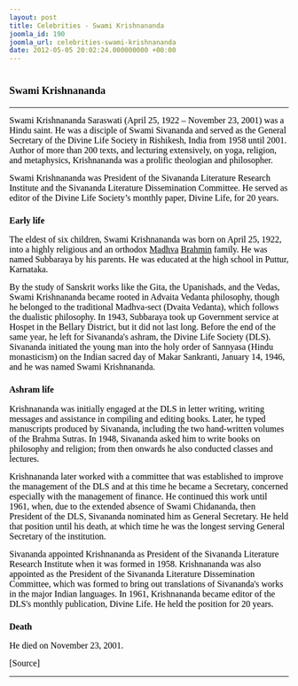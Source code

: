 ```yaml
---
layout: post
title: Celebrities - Swami Krishnananda
joomla_id: 190
joomla_url: celebrities-swami-krishnananda
date: 2012-05-05 20:02:24.000000000 +00:00
---
```

<h1 style="line-height: normal;"><strong><span style="font-size: 14pt; font-family: 'Verdana','sans-serif'; color: windowtext;">Swami Krishnananda<br /></span></strong></h1>
<hr />
<p><span style="font-family: verdana,geneva; font-size: 12pt; color: #000000;">Swami Krishnananda Saraswati (April 25, 1922 – November 23, 2001) was a <span style="color: #000000; text-decoration: none;">Hindu saint</span>. He was a disciple of <span style="color: #000000; text-decoration: none;">Swami Sivananda</span> and served as the General Secretary of the <span style="color: #000000; text-decoration: none;">Divine Life Society</span> in <span style="color: #000000; text-decoration: none;">Rishikesh</span>, India from 1958 until 2001. Author of more than 200 texts, and lecturing extensively, on <span style="color: #000000; text-decoration: none;">yoga</span>, <span style="color: #000000; text-decoration: none;">religion</span>, and <span style="color: #000000; text-decoration: none;">metaphysics</span>, Krishnananda was a prolific theologian and philosopher.</span></p>
<p><span style="font-family: verdana,geneva; font-size: 12pt; color: #000000;">Swami Krishnananda was President of the Sivananda Literature Research Institute and the Sivananda Literature Dissemination Committee. He served as editor of the Divine Life Society’s monthly paper, Divine Life, for 20 years.</span></p>
<h3><span style="font-family: verdana,geneva; font-size: 12pt; color: #000000;"><strong><span class="mw-headline">Early life</span></strong><span style="font-weight: normal;"></span></span></h3>
<p><span style="font-family: verdana,geneva; font-size: 12pt; color: #000000;">The eldest of six children, Swami Krishnananda was born on April 25, 1922, into a highly religious and an orthodox <a href="http://en.wikipedia.org/wiki/Madhva" title="Madhva"><span style="color: #000000; text-decoration: none;">Madhva</span></a> <a href="http://en.wikipedia.org/wiki/Brahmin" title="Brahmin"><span style="color: #000000; text-decoration: none;">Brahmin</span></a> family. He was named Subbaraya by his parents. He was educated at the high school in <span style="color: #000000; text-decoration: none;">Puttur, Karnataka</span>.</span></p>
<p><span style="font-family: verdana,geneva; font-size: 12pt; color: #000000;">By the study of Sanskrit works like the <span style="color: #000000; text-decoration: none;">Gita</span>, the <span style="color: #000000; text-decoration: none;">Upanishads</span>, and the <span style="color: #000000; text-decoration: none;">Vedas</span>, Swami Krishnananda became rooted in <span style="color: #000000; text-decoration: none;">Advaita Vedanta</span> philosophy, though he belonged to the traditional Madhva-sect (<span style="color: #000000; text-decoration: none;">Dvaita</span> Vedanta), which follows the <span style="color: #000000; text-decoration: none;">dualistic</span> philosophy. In 1943, Subbaraya took up Government service at Hospet in the <span style="color: #000000; text-decoration: none;">Bellary</span> District, but it did not last long. Before the end of the same year, he left for Sivananda's <span style="color: #000000; text-decoration: none;">ashram</span>, the Divine Life Society (DLS). Sivananda initiated the young man into the holy order of <span style="color: #000000; text-decoration: none;">Sannyasa</span> (Hindu <span style="color: #000000; text-decoration: none;">monasticism</span>) on the Indian sacred day of <span style="color: #000000; text-decoration: none;">Makar Sankranti</span>, January 14, 1946, and he was named Swami Krishnananda.</span></p>
<h3><span style="font-family: verdana,geneva; font-size: 12pt; color: #000000;"><strong><span class="mw-headline">Ashram life</span></strong><span style="font-weight: normal;"></span></span></h3>
<p><span style="font-family: verdana,geneva; font-size: 12pt; color: #000000;">Krishnananda was initially engaged at the DLS in letter writing, writing messages and assistance in compiling and editing books. Later, he typed manuscripts produced by Sivananda, including the two hand-written volumes of the <span style="color: #000000; text-decoration: none;">Brahma Sutras</span>. In 1948, Sivananda asked him to write books on philosophy and religion; from then onwards he also conducted classes and lectures.</span></p>
<p><span style="font-family: verdana,geneva; font-size: 12pt; color: #000000;">Krishnananda later worked with a committee that was established to improve the management of the DLS and at this time he became a Secretary, concerned especially with the management of finance. He continued this work until 1961, when, due to the extended absence of <span style="color: #000000; text-decoration: none;">Swami Chidananda</span>, then President of the DLS, Sivananda nominated him as General Secretary. He held that position until his death, at which time he was the longest serving General Secretary of the institution.</span></p>
<p><span style="font-family: verdana,geneva; font-size: 12pt; color: #000000;">Sivananda appointed Krishnananda as President of the Sivananda Literature Research Institute when it was formed in 1958. Krishnananda was also appointed as the President of the Sivananda Literature Dissemination Committee, which was formed to bring out translations of Sivananda's works in the major Indian languages. In 1961, Krishnananda became editor of the DLS's monthly publication, Divine Life. He held the position for 20 years.</span></p>
<h3><span style="font-family: verdana,geneva; font-size: 12pt; color: #000000;"><strong><span class="mw-headline">Death</span></strong><span style="font-weight: normal;"></span></span></h3>
<p><span style="font-family: verdana,geneva; font-size: 12pt; color: #000000;">He died on November 23, 2001.</span></p>
<p><span style="font-family: trebuchet ms,geneva; font-size: 12pt; color: #808080;"><span style="color: #000000;">[Source]</span><br /></span></p>
<hr />
<p>&nbsp;</p>
